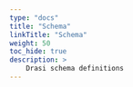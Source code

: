 ```yaml
---
type: "docs"
title: "Schema"
linkTitle: "Schema"
weight: 50
toc_hide: true
description: >
    Drasi schema definitions
---
```

